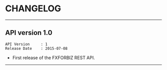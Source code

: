 # CHANGELOG #  

<hr />

## API version 1.0 #
```
API Version 	: 1
Release Date 	: 2015-07-08
```

* First release of the FXFORBIZ REST API.

<hr />
